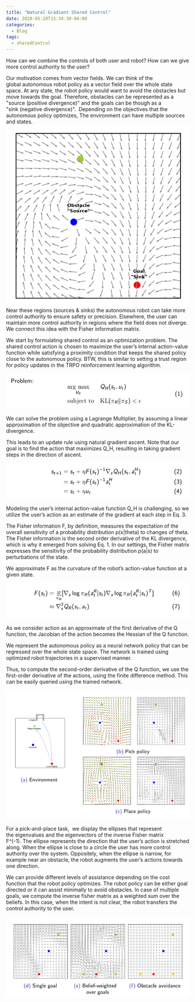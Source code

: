 ```yaml
---
title: "Natural Gradient Shared Control"
date: 2020-05-28T15:34:30-04:00
categories:
  - Blog
tags:
  - sharedControl
---
```


How can we combine the controls of both user and robot? How can we give more control authority to the user? 

Our motivation comes from vector fields.
We can think of the global autonomous robot policy as a vector field over the whole state space. At any state, the robot policy would want to avoid the obstacles but move towards the goal. Therefore, obstacles can be represented as a "source (positive divergence)" and the goals can be though as a "sink (negative divergence)".  Depending on the objectives that the autonomous policy optimizes, The environment can have multiple sources and states.
![Image of policy vector field](/assets/images/natural-gradient-shared-control/quiver.png)
Near these regions (sources & sinks) the autonomous robot can take more control authority to ensure safety or precision. Elsewhere, the user can maintain more control authority in regions where the field does not diverge. We connect this idea with the Fisher information matrix.

We start by formulating shared control as an optimization problem.
The shared control action is chosen to maximize the user’s internal action-value function while satisfying a proximity condition that keeps the shared policy close to the autonomous policy. BTW, this is similar to setting a trust region for policy updates in the TRPO reinforcement learning algorithm.  

![Image of optimization problem](/assets/images/natural-gradient-shared-control/problem.png)

We can solve the problem using a Lagrange Multiplier, by assuming a linear approximation of the objective and quadratic approximation of the KL-divergence. 

This leads to an update rule using natural gradient ascent. Note that our goal is to find the action that maximizes Q_H, resulting in taking gradient steps in the direction of ascent.

![Image of shared control update](/assets/images/natural-gradient-shared-control/update.png)

Modeling the user’s internal action-value function Q_H is challenging, so we utilize the user’s action as an estimate of the gradient at each step in Eq. 3.

The Fisher information F, by definition, measures the expectation of the overall sensitivity of a probability distribution p(x\|theta) to changes of theta. The Fisher information is the second order derivative of the KL divergence, which is why it emerged from solving Eq. 1. In our settings, the Fisher matrix expresses the sensitivity of the probability distribution p(a\|s) to perturbations of the state.

We approximate F as the curvature of the robot’s action-value function at a given state.

![Image of fisher](/assets/images/natural-gradient-shared-control/fisher.png)

As we consider action as an approximate of the first derivative of the Q function, the Jacobian of the action becomes the Hessian of the Q function.

We represent the autonomous policy as a neural network policy that can be regressed over the whole state space. The network is trained using optimized robot trajectories in a supervised manner.

Thus, to compute the second-order derivative of the Q function, we use the first-order derivative of the actions, using the finite difference method. This can be easily queried using the trained network.

![Image of envs](/assets/images/natural-gradient-shared-control/policy.png)

For a pick-and-place task,  we display the ellipses that represent the eigenvalues and the eigenvectors of the inverse Fisher matrix F^(-1). The ellipse represents the direction that the user’s action is stretched along. When the ellipse is close to a circle the user has more control authority over the system. Oppositely, when the ellipse is narrow, for example near an obstacle, the robot augments the user’s actions towards one direction.

We can provide different levels of assistance depending on the cost function that the robot policy optimizes. The robot policy can be either goal directed or it can assist minimally to avoid obstacles. In case of multiple goals, we compute the inverse fisher matrix as a weighted sum over the beliefs. In this case, when the intent is not clear, the robot transfers the control authority to the user.

![Image of diff_policies](/assets/images/natural-gradient-shared-control/different_policies.png)


